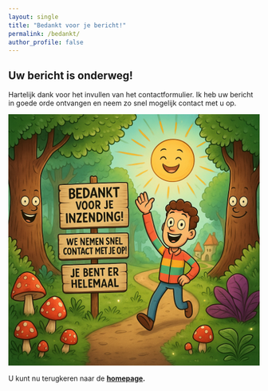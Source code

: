 ```yaml
---
layout: single
title: "Bedankt voor je bericht!"
permalink: /bedankt/
author_profile: false
---
```


## Uw bericht is onderweg!

Hartelijk dank voor het invullen van het contactformulier. Ik heb uw bericht in goede orde ontvangen en neem zo snel mogelijk contact met u op.

![Bedankt voor je bericht](/assets/images/bericht-verzonden.png)

U kunt nu terugkeren naar de **[homepage](/).**
